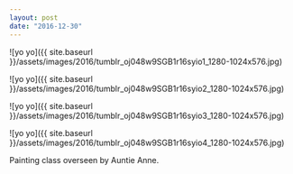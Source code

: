 ```yaml
---
layout: post
date: "2016-12-30"
---
```


![yo yo]({{ site.baseurl }}/assets/images/2016/tumblr_oj048w9SGB1r16syio1_1280-1024x576.jpg)

![yo yo]({{ site.baseurl }}/assets/images/2016/tumblr_oj048w9SGB1r16syio2_1280-1024x576.jpg)

![yo yo]({{ site.baseurl }}/assets/images/2016/tumblr_oj048w9SGB1r16syio3_1280-1024x576.jpg)

![yo yo]({{ site.baseurl }}/assets/images/2016/tumblr_oj048w9SGB1r16syio4_1280-1024x576.jpg)

Painting class overseen by Auntie Anne.
